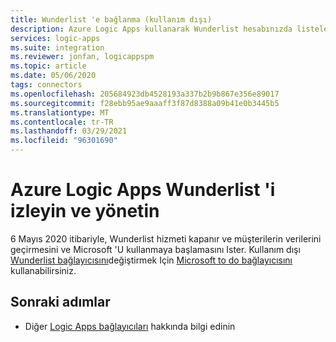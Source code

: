 ```yaml
---
title: Wunderlist 'e bağlanma (kullanım dışı)
description: Azure Logic Apps kullanarak Wunderlist hesabınızda listeleri, görevleri, anımsatıcıları ve daha fazlasını izleyen ve yöneten görevleri ve iş akışlarını otomatikleştirin
services: logic-apps
ms.suite: integration
ms.reviewer: jonfan, logicappspm
ms.topic: article
ms.date: 05/06/2020
tags: connectors
ms.openlocfilehash: 205684923db4528193a337b2b9b867e356e89017
ms.sourcegitcommit: f28ebb95ae9aaaff3f87d8388a09b41e0b3445b5
ms.translationtype: MT
ms.contentlocale: tr-TR
ms.lasthandoff: 03/29/2021
ms.locfileid: "96301690"
---
```

# <a name="monitor-and-manage-wunderlist-in-azure-logic-apps"></a>Azure Logic Apps Wunderlist 'i izleyin ve yönetin

6 Mayıs 2020 itibariyle, Wunderlist hizmeti kapanır ve müşterilerin verilerini geçirmesini ve Microsoft 'U kullanmaya başlamasını Ister. Kullanım dışı [Wunderlist bağlayıcısını](https://preview.flow.microsoft.com/connectors/shared_wunderlist/wunderlist/)değiştirmek Için [Microsoft to do bağlayıcısını](/connectors/todo/) kullanabilirsiniz.

## <a name="next-steps"></a>Sonraki adımlar

* Diğer [Logic Apps bağlayıcıları](../connectors/apis-list.md) hakkında bilgi edinin
